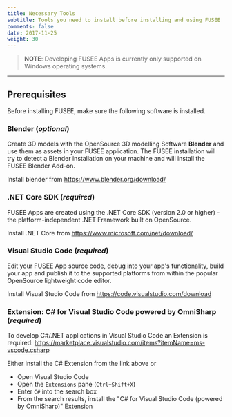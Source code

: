 ```yaml
---
title: Necessary Tools
subtitle: Tools you need to install before installing and using FUSEE
comments: false
date: 2017-11-25
weight: 30
---
```


>  **NOTE**: Developing FUSEE Apps is currently only supported on Windows operating systems.

-------------

## Prerequisites

Before installing FUSEE, make sure the following software is installed.

### Blender (_optional_)

Create 3D models with the OpenSource 3D modelling Software **Blender** and use them as assets in your FUSEE application. 
The FUSEE installation will try to detect a Blender installation on your machine and will install the FUSEE Blender Add-on.

Install blender from
https://www.blender.org/download/


### .NET Core SDK (_required_)

FUSEE Apps are created using the .NET Core SDK (version 2.0 or higher) - the platform-independent .NET Framework built on
OpenSource. 

Install .NET Core from
https://www.microsoft.com/net/download/


### Visual Studio Code (_required_)

Edit your FUSEE App source code, debug into your app's functionality, build your app and publish it to the supported platforms from within
the popular OpenSource lightweight code editor. 

Install Visual Studio Code from
https://code.visualstudio.com/download


### Extension: C# for Visual Studio Code powered by OmniSharp (_required_)

To develop C#/.NET applications in Visual Studio Code an Extension is required:
https://marketplace.visualstudio.com/items?itemName=ms-vscode.csharp

Either install the C# Extension from the link above or 

- Open Visual Studio Code
- Open the `Extensions` pane (`Ctrl+Shift+X`)
- Enter `C#` into the search box
- From the search results, install the "C# for Visual Studio Code (powered by OmniSharp)" Extension

